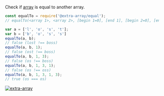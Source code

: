 Check if [array] is equal to another array.

```javascript
const equalTo = require('@extra-array/equal');
// equalTo(<array 1>, <array 2>, [begin 1=0], [end 1], [begin 2=0], [end 2])

var a = ['l', 'o', 's', 't'];
var b = ['b', 'o', 's', 's']
equalTo(a, b);
// false (lost !== boss)
equalTo(a, b, 1);
// false (ost !== boss)
equalTo(a, b, 1, 3);
// false (os !== boss)
equalTo(a, b, 1, 3, 1);
// false (os !== oss)
equalTo(a, b, 1, 3, 1, 3);
// true (os === os)
```


[![extra-array](https://i.imgur.com/nwyrmkW.jpg)](https://www.npmjs.com/package/extra-array)

[array]: https://developer.mozilla.org/en-US/docs/Web/JavaScript/Guide/Indexed_collections
